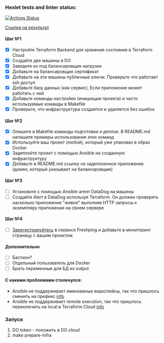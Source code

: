 ### Hexlet tests and linter status:
[![Actions Status](https://github.com/lov3catch/devops-for-programmers-project-lvl3/workflows/hexlet-check/badge.svg)](https://github.com/lov3catch/devops-for-programmers-project-lvl3/actions)

[Ссылка на результат](http://botonarioum.one)

#### Шаг №1
- [X] Настройте Terraform Backend для хранения состояния в Terraform Cloud
- [X] Создайте две машины в DO
- [X] Заведите их под балансировщик нагрузки
- [X] Добавьте на балансировщик сертификат
- [X] Добавьте на эти машины публичные ключи. Проверьте что работает ssh доступ
- [X] Добавьте базу данных (как сервис), Если приложение может работать с ней
- [X] Добавьте команды настройки (инициации проекта) и часто используемые команды в Makefile
- [X] Проверьте, что инфраструктура создается и удаляется без ошибок

#### Шаг №2
- [X] Опишите в Makefile команды подготовки и деплоя. В README.md напишите примеры использования этих команд
- [X] Используйте ваш проект (любой), который уже упакован в образ Docker
- [X] Задеплойте проект с помощью Ansible на созданную инфраструктуру
- [X] Добавьте в README.md ссылку на задеплоенное приложение (домен, который указывает на балансировщик)

#### Шаг №3
- [ ] Установите с помощью Ansible агент DataDog на машины
- [ ] Создайте Alert в DataDog используя Terraform. Он должен проверять насколько приложение "живое" выполняя HTTP запросы к экземпляру приложения на своем сервере

#### Шаг №4
- [ ] [Зарегистрируйтесь](https://www.freshworks.com/website-monitoring/signup/) в сервисе Freshping и добавьте в мониторинг страницу с вашим проектом

#### Дополнительно
- [ ] Бастион?
- [ ] Отдельный пользователь для Docker
- [ ] Брать переменные для БД из output

#### С какими проблемами столкнулся: 
- Ansible не поддерживает именованые воркспейсы, так что пришлось сменить на префикс [info](https://github.com/ansible/ansible/issues/59089)
- Ansible не поддерживает remote execution, так что пришлось переключить на local в Terraform Cloud [info](https://discuss.hashicorp.com/t/saving-a-generated-plan-is-currently-not-supported/2116)


### Запуск
1. DO token - положить в DO cloud
2. make prepare-infra